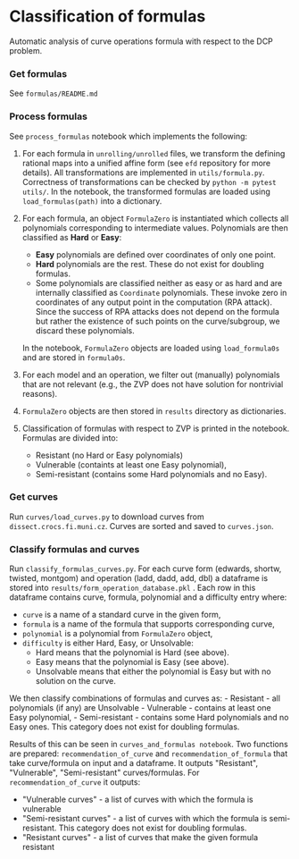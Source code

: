 # Classification of formulas

Automatic analysis of curve operations formula with respect to the DCP problem.



### Get formulas

See `formulas/README.md`

### Process formulas

See `process_formulas` notebook which implements the following:

1. For each formula in `unrolling/unrolled` files, we transform the defining rational maps into a unified affine form (see `efd` repository for more details). All transformations are implemented in `utils/formula.py`. Correctness of transformations can be checked by `python -m pytest utils/`. In the notebook, the transformed formulas are loaded using `load_formulas(path)` into a dictionary.
2. For each formula, an object `FormulaZero` is instantiated which collects all polynomials corresponding to intermediate values. Polynomials are then classified as **Hard** or **Easy**:
    - **Easy** polynomials are defined over coordinates of only one point.
    - **Hard** polynomials are the rest. These do not exist for doubling formulas.
    - Some polynomials are classified neither as easy or as hard and are internally classified as `Coordinate` polynomials. These invoke zero in coordinates of any output point in the computation (RPA attack). Since the success of RPA attacks does not depend on the formula but rather the existence of such points on the curve/subgroup, we discard these polynomials. 

    In the notebook, `FormulaZero` objects are loaded using `load_formula0s` and are stored in `formula0s`.

3. For each model and an operation, we filter out (manually) polynomials that are not relevant (e.g., the ZVP does not have solution for nontrivial reasons).
4. `FormulaZero` objects are then stored in `results` directory as dictionaries. 
5. Classification of formulas with respect to ZVP is printed in the notebook. Formulas are divided into: 
    - Resistant (no Hard or Easy polynomials)
    - Vulnerable (containts at least one Easy polynomial),
    - Semi-resistant (contains some Hard polynomials and no Easy).


### Get curves

Run `curves/load_curves.py` to download curves from `dissect.crocs.fi.muni.cz`. Curves are sorted and saved to `curves.json`. 

### Classify formulas and curves

Run `classify_formulas_curves.py`. For each curve form (edwards, shortw, twisted, montgom) and operation (ladd, dadd, add, dbl) a dataframe is stored into `results/form_operation_database.pkl` . Each row in this dataframe contains curve, formula, polynomial and a difficulty entry where:

- `curve` is a name of a standard curve in the given form,
- `formula` is a name of the formula that supports corresponding curve,
- `polynomial` is a polynomial from `FormulaZero` object,
- `difficulty` is either Hard, Easy, or Unsolvable:
  - Hard means that the polynomial is Hard (see above).
  - Easy means that the polynomial is Easy (see above).
  - Unsolvable means that either the polynomial is Easy but with no solution on the curve.

We then classify combinations of formulas and curves as:
    - Resistant - all polynomials (if any) are Unsolvable
    - Vulnerable - contains at least one Easy polynomial,
    - Semi-resistant - contains some Hard polynomials and no Easy ones. This category does not exist for doubling formulas.

Results of this can be seen in `curves_and_formulas notebook`. Two functions are prepared: `recommendation_of_curve` and `recommendation_of_formula` that take curve/formula on input and a dataframe. It outputs "Resistant", "Vulnerable", "Semi-resistant" curves/formulas. For `recommendation_of_curve` it outputs:

- "Vulnerable curves" - a list of curves with which the formula is vulnerable
- "Semi-resistant curves" - a list of curves with which the formula is semi-resistant. This category does not exist for doubling formulas.
- "Resistant curves" - a list of curves that make the given formula resistant










